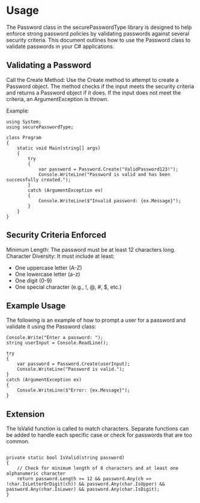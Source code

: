 # Usage

The Password class in the securePasswordType library is designed to help enforce strong password policies by validating passwords against several security criteria. This document outlines how to use the Password class to validate passwords in your C# applications.

## Validating a Password

Call the Create Method: Use the Create method to attempt to create a Password object. The method checks if the input meets the security criteria and returns a Password object if it does. If the input does not meet the criteria, an ArgumentException is thrown.

Example:

```
using System;
using securePasswordType;

class Program
{
    static void Main(string[] args)
    {
        try
        {
            var password = Password.Create("ValidPassword123!");
            Console.WriteLine("Password is valid and has been successfully created.");
        }
        catch (ArgumentException ex)
        {
            Console.WriteLine($"Invalid password: {ex.Message}");
        }
    }
}

```

## Security Criteria Enforced

Minimum Length: The password must be at least 12 characters long.
Character Diversity: It must include at least:
- One uppercase letter (A-Z)
- One lowercase letter (a-z)
- One digit (0-9)
- One special character (e.g., !, @, #, $, etc.)

## Example Usage

The following is an example of how to prompt a user for a password and validate it using the Password class:

```
Console.Write("Enter a password: ");
string userInput = Console.ReadLine();

try
{
    var password = Password.Create(userInput);
    Console.WriteLine("Password is valid.");
}
catch (ArgumentException ex)
{
    Console.WriteLine($"Error: {ex.Message}");
}

```

## Extension

The IsValid function is called to match characters. Separate functions can be added to handle each specific case or check for passwords that are too common.

```

private static bool IsValid(string password)
{
    // Check for minimum length of 8 characters and at least one alphanumeric character
    return password.Length >= 12 && password.Any(ch => !char.IsLetterOrDigit(ch)) && password.Any(char.IsUpper) && password.Any(char.IsLower) && password.Any(char.IsDigit);
}

```